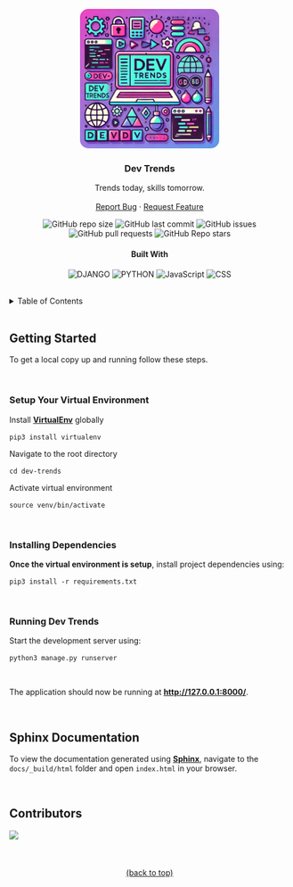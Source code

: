 <a name="readme-top"></a>
<!-- PROJECT LOGO -->
<div align="center">
  <img src="placeholder.webp" alt="Logo" width="250" height="250" style="border-radius: 15px;">

  ### Dev Trends

  <p>
    Trends today, skills tomorrow.
    <br />
    <br />
    <a href="https://github.com/ChadProbert/dev-trends/issues">Report Bug</a>
    ·
    <a href="https://github.com/ChadProbert/dev-trends/pulls">Request Feature</a>
  </p>

  <!-- SHIELDS.IO -->
  ![GitHub repo size](https://img.shields.io/github/repo-size/ChadProbert/dev-trends)
  ![GitHub last commit](https://img.shields.io/github/last-commit/ChadProbert/dev-trends)
  ![GitHub issues](https://img.shields.io/github/issues-raw/ChadProbert/dev-trends)
  ![GitHub pull requests](https://img.shields.io/github/issues-pr/ChadProbert/dev-trends)
  ![GitHub Repo stars](https://img.shields.io/github/stars/ChadProbert/dev-trends?style=social)

  #### Built With

  ![DJANGO](https://img.shields.io/badge/Django-016201?style=for-the-badge&logo=django&logoColor=white)
  ![PYTHON](https://img.shields.io/badge/Python-4221E7?style=for-the-badge&logo=python&logoColor=F8BB01)
  ![JavaScript](https://img.shields.io/badge/JavaScript-F3BF21?style=for-the-badge&logo=javascript&logoColor=black)
  ![CSS](https://img.shields.io/badge/CSS3-4067DB?style=for-the-badge&logo=css3&logoColor=white)

</div>

<br/>

<!-- TABLE OF CONTENTS -->
<details>
  <summary>Table of Contents</summary>
  <ol>
    <li>
      <a href="#getting-started">Getting Started</a>
      <ul>
        <li><a href="#setup-your-virtual-environment">Setup Your Virtual Environment</a></li>
        <li><a href="#installing-dependencies">Installing Dependencies</a></li>
        <li><a href="#running-dev-trends">Running Dev Trends</a></li>
      </ul>
    </li>
    <li><a href="#sphinx-documentation">Sphinx Documentation</a></li>
    <li><a href="#contributors">Contributors</a></li>
  </ol>
</details>

<br/>

## Getting Started

To get a local copy up and running follow these steps.

<br/>

### Setup Your Virtual Environment
Install **[VirtualEnv](https://virtualenv.pypa.io/)** globally


    pip3 install virtualenv

Navigate to the root directory

    cd dev-trends

Activate virtual environment

    source venv/bin/activate

<br/>

### Installing Dependencies
**Once the virtual environment is setup**, install project dependencies using:

    pip3 install -r requirements.txt

<br/>

### Running Dev Trends

Start the development server using:

    python3 manage.py runserver

<br/>

The application should now be running at **http://127.0.0.1:8000/**.

<br/>


## Sphinx Documentation
To view the documentation generated using **[Sphinx](https://www.sphinx-doc.org/en/master/)**, navigate to the `docs/_build/html` folder and open `index.html` in your browser.

<br />

## Contributors
[<img src="https://github.com/ChadProbert.png" width="40"/>](https://github.com/ChadProbert/)
<br />
<br />
<br />
<p align="center"><a href="#readme-top">(back to top)</a></p>
